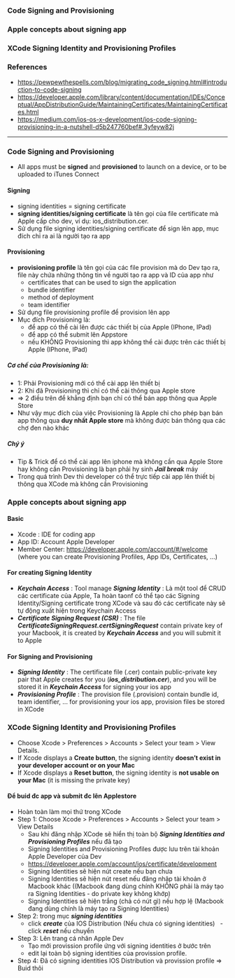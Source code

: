 ### Code Signing and Provisioning
### Apple concepts about signing app
### XCode Signing Identity and Provisioning Profiles
### References
  - https://pewpewthespells.com/blog/migrating_code_signing.html#introduction-to-code-signing
  - https://developer.apple.com/library/content/documentation/IDEs/Conceptual/AppDistributionGuide/MaintainingCertificates/MaintainingCertificates.html
  - https://medium.com/ios-os-x-development/ios-code-signing-provisioning-in-a-nutshell-d5b247760bef#.3yfeyw82j


-------------------------------------------

### Code Signing and Provisioning
  - All apps must be **signed** and **provisioned** to launch on a device, or to be uploaded to iTunes Connect

#### Signing
  - signing identities = signing certificate
  - **signing identities/signing certificate** là tên gọi của file certificate mà Apple cấp cho dev, ví dụ: ios_distribution.cer.
  - Sử dụng file signing identities/signing certificate để sign lên app, mục đích chỉ ra ai là người tạo ra app
  
#### Provisioning
  - **provisioning profile** là tên gọi của các file provision mà do Dev tạo ra, file này chứa những thông tin về người tạo ra app và ID của app như
     - certificates that can be used to sign the application
     - bundle identifier
     - method of deployment
     - team identifier
  - Sử dụng file provisioning profile để provision lên app
  - Mục đích Provisioning là:
    - để app có thể cài lên được các thiết bị của Apple (IPhone, IPad)
    - để app có thể submit lên Appstore
    - nếu KHÔNG Provisioning thì app không thể cài được trên các thiết bị Apple (IPhone, IPad)

##### Cơ chế của Provisioning là:
 - 1: Phải Provisioning mới có thể cài app lên thiết bị
 - 2: Khi đã Provisioning thì chỉ có thể cài thông qua Apple store
 - => 2 điều trên để khẳng định bạn chỉ có thể bán app thông qua Apple Store
 - Như vậy mục đích của việc Provisioning là Apple chỉ cho phép bạn bán app thông qua **duy nhất Apple store** mà không được bán thông qua các chợ đen nào khác
 
##### Chý ý
 - Tip & Trick để có thể cài app lên iphone mà không cần qua Apple Store hay không cần Provisioning là bạn phải hy sinh ***Jail break*** máy
 - Trong quá trình Dev thì developer có thể trực tiếp cài app lên thiết bị thông qua XCode mà không cần Provisioning
 
### Apple concepts about signing app
#### Basic
  - Xcode : IDE for coding app
  - App ID: Account Apple Developer
  - Member Center: https://developer.apple.com/account/#/welcome (where you can create Provisioning Profiles, App IDs, Certificates, ...)
  
#### For creating Signing Identity
  - ***Keychain Access*** : Tool manage ***Signing Identity*** : Là một tool để CRUD các certificate của Apple, Ta hoàn taonf có thể tạo các Signing Identity/Signing certificate trong XCode và sau đó các certificate này sẽ tự động xuất hiện trong Keychain Access
  - ***Certificate Signing Request (CSR)*** : The file ***CertificateSigningRequest.certSigningRequest*** contain private key of your Macbook, it is created by ***Keychain Access*** and you will submit it to Apple
  
#### For Signing and Provisioning
  - ***Signing Identity*** : The certificate file (.cer) contain public-private key pair that Apple creates for you (***ios_distribution.cer***), and you will be stored it in ***Keychain Access*** for signing your ios app
  - ***Provisioning Profile*** : The provision file (.provision) contain bundle id, team identifier, ... for provisioning your ios app, provision files be stored in XCode
  
### XCode Signing Identity and Provisioning Profiles
  - Choose Xcode > Preferences > Accounts > Select your team > View Details.
  - If Xcode displays a **Create button**, the signing identity **doesn’t exist in your developer account or on your Mac**
  - If Xcode displays a **Reset button**, the signing identity is **not usable on your Mac** (it is missing the private key)

#### Để buid đc app và submit đc lên Applestore
 - Hoàn toàn làm mọi thứ trong XCode
 - Step 1:  Choose Xcode > Preferences > Accounts > Select your team > View Details
   - Sau khi đăng nhập XCode sẽ hiển thị toàn bộ ***Signing Identities and Provisioning Profiles*** nếu đã tạo
   - Signing Identities and Provisioning Profiles được lưu trên tài khoản Apple Developer của Dev 
   - https://developer.apple.com/account/ios/certificate/development
   - Signing Identities sẽ hiện nút create nếu bạn chưa 
   - Signing Identities sẽ hiện nút reset nếu đăng nhập tài khoản ở Macbook khác ((Macbook đang dùng chính KHÔNG phải là máy tạo ra Signing Identities - do private key không khớp)
   - Signing Identities sẽ hiện trắng (chả có nút gì) nếu hợp lệ (Macbook đang dùng chính là máy tạo ra Signing Identities)
 - Step 2: trong mục ***signing identities*** 
   - click ***create*** của IOS Distribution (Nếu chưa có signing identities)
   - click ***reset*** nếu chuyển 
 - Step 3: Lên trang cá nhân Apple Dev
   - Tạo mới provission profile ứng với signing identities ở bước trên
   - edit lại toàn bộ signing identities của provission profile.
 - Step 4: Đã có signing identities IOS Distribution và provission profile => Buid thôi
  
  
  
  
  
  
  
